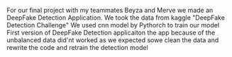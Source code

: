 For our final project with my teammates Beyza and Merve we made an DeepFake Detection Application. 
We took the data from kaggle "DeepFake Detection Challenge"
We used cnn model by Pythorch to train our model
First version of DeepFake Detection applicaiton the app because of the unbalanced data did'nt worked as we expected sowe clean the data and rewrite the code and retrain the detection model
